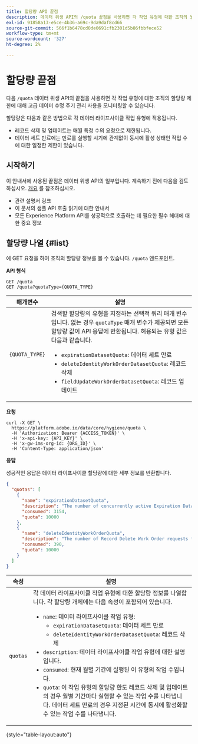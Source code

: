 ```yaml
---
title: 할당량 API 끝점
description: 데이터 위생 API의 /quota 끝점을 사용하면 각 작업 유형에 대한 조직의 월별 할당량 제한에 대해 고급 데이터 수명 주기 관리 사용을 모니터링할 수 있습니다.
exl-id: 91858a13-e5ce-4b36-a69c-9da9daf8cd66
source-git-commit: 566f1b6478cd0de0691cfb2301d5b86fbbfece52
workflow-type: tm+mt
source-wordcount: '327'
ht-degree: 2%

---
```


# 할당량 끝점

다음 `/quota` 데이터 위생 API의 끝점을 사용하면 각 작업 유형에 대한 조직의 할당량 제한에 대해 고급 데이터 수명 주기 관리 사용을 모니터링할 수 있습니다.

할당량은 다음과 같은 방법으로 각 데이터 라이프사이클 작업 유형에 적용됩니다.

* 레코드 삭제 및 업데이트는 매월 특정 수의 요청으로 제한됩니다.
* 데이터 세트 만료에는 만료를 실행할 시기에 관계없이 동시에 활성 상태인 작업 수에 대한 일정한 제한이 있습니다.

## 시작하기

이 안내서에 사용된 끝점은 데이터 위생 API의 일부입니다. 계속하기 전에 다음을 검토하십시오. [개요](./overview.md) 를 참조하십시오.

* 관련 설명서 링크
* 이 문서의 샘플 API 호출 읽기에 대한 안내서
* 모든 Experience Platform API를 성공적으로 호출하는 데 필요한 필수 헤더에 대한 중요 정보

## 할당량 나열 {#list}

에 GET 요청을 하여 조직의 할당량 정보를 볼 수 있습니다. `/quota` 엔드포인트.

**API 형식**

```http
GET /quota
GET /quota?quotaType={QUOTA_TYPE}
```

| 매개변수 | 설명 |
| --- | --- |
| `{QUOTA_TYPE}` | 검색할 할당량의 유형을 지정하는 선택적 쿼리 매개 변수입니다. 없는 경우 `quotaType` 매개 변수가 제공되면 모든 할당량 값이 API 응답에 반환됩니다. 허용되는 유형 값은 다음과 같습니다.<ul><li>`expirationDatasetQuota`: 데이터 세트 만료</li><li>`deleteIdentityWorkOrderDatasetQuota`: 레코드 삭제</li><li>`fieldUpdateWorkOrderDatasetQuota`: 레코드 업데이트</li></ul> |

**요청**

```shell
curl -X GET \
  https://platform.adobe.io/data/core/hygiene/quota \
  -H 'Authorization: Bearer {ACCESS_TOKEN}' \
  -H 'x-api-key: {API_KEY}' \
  -H 'x-gw-ims-org-id: {ORG_ID}' \
  -H 'Content-Type: application/json'
```

**응답**

성공적인 응답은 데이터 라이프사이클 할당량에 대한 세부 정보를 반환합니다.

```json
{
  "quotas": [
    {
      "name": "expirationDatasetQuota",
      "description": "The number of concurrently active Expiration Dataset Delete Work Order requests for the organization.",
      "consumed": 3154,
      "quota": 10000
    },
    {
      "name": "deleteIdentityWorkOrderQuota",
      "description": "The number of Record Delete Work Order requests for the organization for this month.",
      "consumed": 390,
      "quota": 10000
    }
  ]
}
```

| 속성 | 설명 |
| --- | --- |
| `quotas` | 각 데이터 라이프사이클 작업 유형에 대한 할당량 정보를 나열합니다. 각 할당량 개체에는 다음 속성이 포함되어 있습니다.<ul><li>`name`: 데이터 라이프사이클 작업 유형:<ul><li>`expirationDatasetQuota`: 데이터 세트 만료</li><li>`deleteIdentityWorkOrderDatasetQuota`: 레코드 삭제</li></ul></li><li>`description`: 데이터 라이프사이클 작업 유형에 대한 설명입니다.</li><li>`consumed`: 현재 월별 기간에 실행된 이 유형의 작업 수입니다.</li><li>`quota`: 이 작업 유형의 할당량 한도 레코드 삭제 및 업데이트의 경우 월별 기간마다 실행할 수 있는 작업 수를 나타냅니다. 데이터 세트 만료의 경우 지정된 시간에 동시에 활성화할 수 있는 작업 수를 나타냅니다.</li></ul> |

{style="table-layout:auto"}
